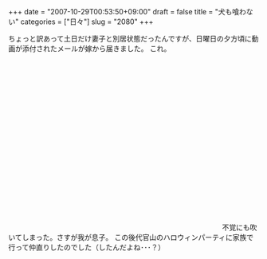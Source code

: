 +++
date = "2007-10-29T00:53:50+09:00"
draft = false
title = "犬も喰わない"
categories = ["日々"]
slug = "2080"
+++

ちょっと訳あって土日だけ妻子と別居状態だったんですが、日曜日の夕方頃に動画が添付されたメールが嫁から届きました。
これ。
<object width="425" height="355"><param name="movie" value="http://www.youtube.com/v/xH1Nu7jMk14"></param><param name="wmode" value="transparent"></param><embed src="http://www.youtube.com/v/xH1Nu7jMk14" type="application/x-shockwave-flash" wmode="transparent" width="425" height="355"></embed></object>
不覚にも吹いてしまった。さすが我が息子。
この後代官山のハロウィンパーティに家族で行って仲直りしたのでした（したんだよね･･･？）
